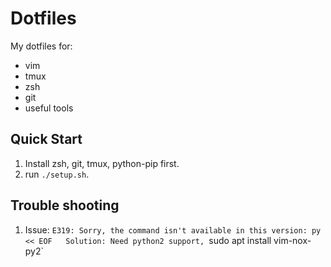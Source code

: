 Dotfiles
========

My dotfiles for:
* vim
* tmux
* zsh
* git
* useful tools

## Quick Start
1. Install zsh, git, tmux, python-pip first.
2. run `./setup.sh`.

## Trouble shooting
1. Issue: `E319: Sorry, the command isn't available in this version: py << EOF  
   Solution: Need python2 support, `sudo apt install vim-nox-py2`

